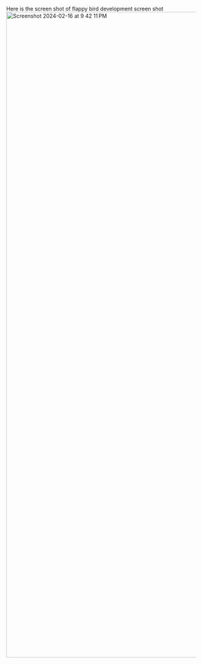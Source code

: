 Here is the screen shot of flappy bird development screen shot
<img width="1710" alt="Screenshot 2024-02-16 at 9 42 11 PM" src="https://github.com/xiayulin123/Unity_BirdGame/assets/113715923/f4c6f7f5-b802-4fac-b9a6-909def9ebded">
